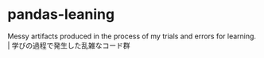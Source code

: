 # pandas-leaning
Messy artifacts produced in the process of my trials and errors for learning. | 学びの過程で発生した乱雑なコード群
